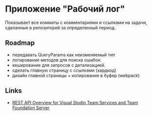 ﻿# Приложение "Рабочий лог"

Показывает все коммиты с комментариями и ссылками на задачи, сделанные в репозиторий за определенный период.


## Roadmap

- передавать QueryParams как неизменяемый тип
- логирование методов для поиска ошибок.
- кеширование для запросов с детализацией.
- сделать главную страницу с ссылками (хардкод)
- дизайн главной страницы + копирование в буфер (webpack)


## Links

- [REST API Overview for Visual Studio Team Services and Team Foundation Server](https://www.visualstudio.com/en-us/docs/integrate/api/overview)
